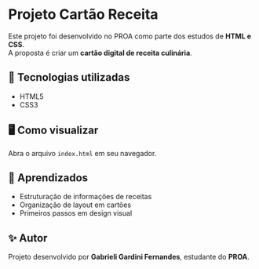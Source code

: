 # Projeto Cartão Receita
Este projeto foi desenvolvido no PROA como parte dos estudos de **HTML e CSS**.  
A proposta é criar um **cartão digital de receita culinária**.

## 🚀 Tecnologias utilizadas
- HTML5
- CSS3

## 🖥️ Como visualizar
Abra o arquivo `index.html` em seu navegador.

## 📌 Aprendizados
- Estruturação de informações de receitas
- Organização de layout em cartões
- Primeiros passos em design visual

## ✨ Autor
Projeto desenvolvido por **Gabrieli Gardini Fernandes**, estudante do **PROA**.
